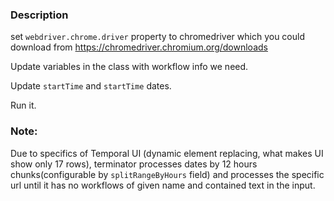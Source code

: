 ### Description

set `webdriver.chrome.driver` property to chromedriver which you could download from https://chromedriver.chromium.org/downloads

Update variables in the class with workflow info we need.

Update `startTime` and `startTime` dates.

Run it.

### Note:

Due to specifics of Temporal UI (dynamic element replacing, what makes UI show only 17 rows), terminator processes dates by 12 hours chunks(configurable by `splitRangeByHours` field) 
and processes the specific url until it has no workflows of 
given name and contained text in the input. 
